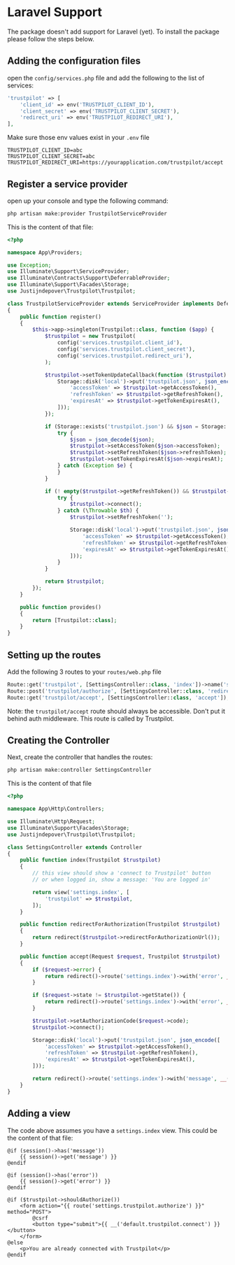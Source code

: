 # Laravel Support

The package doesn't add support for Laravel (yet). To install the package please follow the steps below.

## Adding the configuration files

open the `config/services.php` file and add the following to the list of services:

```php
'trustpilot' => [
    'client_id' => env('TRUSTPILOT_CLIENT_ID'),
    'client_secret' => env('TRUSTPILOT_CLIENT_SECRET'),
    'redirect_uri' => env('TRUSTPILOT_REDIRECT_URI'),
],
```

Make sure those env values exist in your `.env` file

```
TRUSTPILOT_CLIENT_ID=abc
TRUSTPILOT_CLIENT_SECRET=abc
TRUSTPILOT_REDIRECT_URI=https://yourapplication.com/trustpilot/accept
```

## Register a service provider

open up your console and type the following command:

```sh
php artisan make:provider TrustpilotServiceProvider
```

This is the content of that file:

```php
<?php

namespace App\Providers;

use Exception;
use Illuminate\Support\ServiceProvider;
use Illuminate\Contracts\Support\DeferrableProvider;
use Illuminate\Support\Facades\Storage;
use Justijndepover\Trustpilot\Trustpilot;

class TrustpilotServiceProvider extends ServiceProvider implements DeferrableProvider
{
    public function register()
    {
        $this->app->singleton(Trustpilot::class, function ($app) {
            $trustpilot = new Trustpilot(
                config('services.trustpilot.client_id'),
                config('services.trustpilot.client_secret'),
                config('services.trustpilot.redirect_uri'),
            );

            $trustpilot->setTokenUpdateCallback(function ($trustpilot) {
                Storage::disk('local')->put('trustpilot.json', json_encode([
                    'accessToken' => $trustpilot->getAccessToken(),
                    'refreshToken' => $trustpilot->getRefreshToken(),
                    'expiresAt' => $trustpilot->getTokenExpiresAt(),
                ]));
            });

            if (Storage::exists('trustpilot.json') && $json = Storage::get('trustpilot.json')) {
                try {
                    $json = json_decode($json);
                    $trustpilot->setAccessToken($json->accessToken);
                    $trustpilot->setRefreshToken($json->refreshToken);
                    $trustpilot->setTokenExpiresAt($json->expiresAt);
                } catch (Exception $e) {
                }
            }

            if (! empty($trustpilot->getRefreshToken()) && $trustpilot->shouldRefreshToken()) {
                try {
                    $trustpilot->connect();
                } catch (\Throwable $th) {
                    $trustpilot->setRefreshToken('');

                    Storage::disk('local')->put('trustpilot.json', json_encode([
                        'accessToken' => $trustpilot->getAccessToken(),
                        'refreshToken' => $trustpilot->getRefreshToken(),
                        'expiresAt' => $trustpilot->getTokenExpiresAt(),
                    ]));
                }
            }

            return $trustpilot;
        });
    }

    public function provides()
    {
        return [Trustpilot::class];
    }
}
```

## Setting up the routes

Add the following 3 routes to your `routes/web.php` file

```php
Route::get('trustpilot', [SettingsController::class, 'index'])->name('settings.index');
Route::post('trustpilot/authorize', [SettingsController::class, 'redirectForAuthorization'])->name('settings.trustpilot.authorize');
Route::get('trustpilot/accept', [SettingsController::class, 'accept']);
```

Note: the `trustpilot/accept` route should always be accessible. Don't put it behind auth middleware. This route is called by Trustpilot.

## Creating the Controller

Next, create the controller that handles the routes:

```sh
php artisan make:controller SettingsController
```

This is the content of that file

```php
<?php

namespace App\Http\Controllers;

use Illuminate\Http\Request;
use Illuminate\Support\Facades\Storage;
use Justijndepover\Trustpilot\Trustpilot;

class SettingsController extends Controller
{
    public function index(Trustpilot $trustpilot)
    {
        // this view should show a 'connect to Trustpilot' button
        // or when logged in, show a message: 'You are logged in'

        return view('settings.index', [
            'trustpilot' => $trustpilot,
        ]);
    }

    public function redirectForAuthorization(Trustpilot $trustpilot)
    {
        return redirect($trustpilot->redirectForAuthorizationUrl());
    }

    public function accept(Request $request, Trustpilot $trustpilot)
    {
        if ($request->error) {
            return redirect()->route('settings.index')->with('error', __('The user refused to connect'));
        }

        if ($request->state != $trustpilot->getState()) {
            return redirect()->route('settings.index')->with('error', __('The state parameter doesn\'t match.'));
        }

        $trustpilot->setAuthorizationCode($request->code);
        $trustpilot->connect();

        Storage::disk('local')->put('trustpilot.json', json_encode([
            'accessToken' => $trustpilot->getAccessToken(),
            'refreshToken' => $trustpilot->getRefreshToken(),
            'expiresAt' => $trustpilot->getTokenExpiresAt(),
        ]));

        return redirect()->route('settings.index')->with('message', __('You are connected with Trustpilot'));
    }
}
```

## Adding a view

The code above assumes you have a `settings.index` view. This could be the content of that file:

```blade.php
@if (session()->has('message'))
    {{ session()->get('message') }}
@endif

@if (session()->has('error'))
    {{ session()->get('error') }}
@endif

@if ($trustpilot->shouldAuthorize())
    <form action="{{ route('settings.trustpilot.authorize') }}" method="POST">
        @csrf
        <button type="submit">{{ __('default.trustpilot.connect') }}</button>
    </form>
@else
    <p>You are already connected with Trustpilot</p>
@endif
```